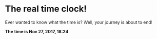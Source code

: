 # The real time clock!

Ever wanted to know what the time is? Well, your journey is about to end!

**The time is Nov 27, 2017, 18:24**